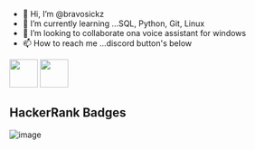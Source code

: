 - 👋 Hi, I’m @bravosickz
- 🌱 I’m currently learning ...SQL, Python, Git, Linux
- 💞️ I’m looking to collaborate ona  voice assistant for windows 
- 📫 How to reach me ...discord button's below

<!---
bravosickz/bravosickz is a ✨ special ✨ repository because its `README.md` (this file) appears on your GitHub profile.
You can click the Preview link to take a look at your changes.
--->
<a href = "https://hackerrank.com/Oreliuz"><img src = "https://upload.wikimedia.org/wikipedia/commons/thumb/4/40/HackerRank_Icon-1000px.png/900px-HackerRank_Icon-1000px.png" height = "50px" width = auto></a>
<a href = "https://discord.gg/49JKZfABrn"><img src = "https://imgs.search.brave.com/Lz9L40xvAj-ZA0PFIETWaIoM-xUCyzQTlS0M_FvdKJw/rs:fit:894:894:1/g:ce/aHR0cHM6Ly93YWxs/cGFwZXJjYXZlLmNv/bS93cC93cDg3NjE3/MTIuanBn" height = "50px" width = auto></a>
## HackerRank Badges
![image](https://user-images.githubusercontent.com/108214552/187447321-74818289-826a-4f01-9a8c-76f93c3b3268.png)
